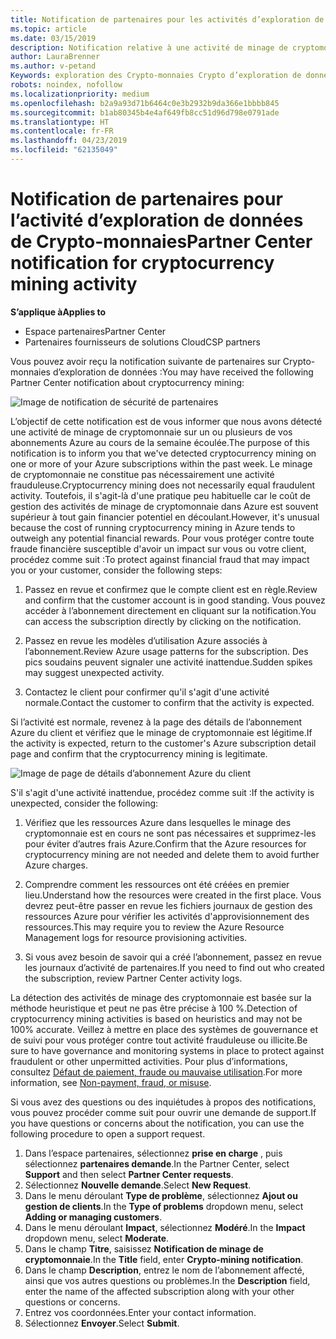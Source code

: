 ```yaml
---
title: Notification de partenaires pour les activités d’exploration de données crypto | Partenaires
ms.topic: article
ms.date: 03/15/2019
description: Notification relative à une activité de minage de cryptomonnaie en cours.
author: LauraBrenner
ms.author: v-petand
Keywords: exploration des Crypto-monnaies Crypto d’exploration de données, sécurité
robots: noindex, nofollow
ms.localizationpriority: medium
ms.openlocfilehash: b2a9a93d71b6464c0e3b2932b9da366e1bbbb845
ms.sourcegitcommit: b1ab80345b4e4af649fb8cc51d96d798e0791ade
ms.translationtype: HT
ms.contentlocale: fr-FR
ms.lasthandoff: 04/23/2019
ms.locfileid: "62135049"
---
```

# <a name="partner-center-notification-for-cryptocurrency-mining-activity"></a><span data-ttu-id="58b05-104">Notification de partenaires pour l’activité d’exploration de données de Crypto-monnaies</span><span class="sxs-lookup"><span data-stu-id="58b05-104">Partner Center notification for cryptocurrency mining activity</span></span>

<span data-ttu-id="58b05-105">**S’applique à**</span><span class="sxs-lookup"><span data-stu-id="58b05-105">**Applies to**</span></span>

-  <span data-ttu-id="58b05-106">Espace partenaires</span><span class="sxs-lookup"><span data-stu-id="58b05-106">Partner Center</span></span>
-  <span data-ttu-id="58b05-107">Partenaires fournisseurs de solutions Cloud</span><span class="sxs-lookup"><span data-stu-id="58b05-107">CSP partners</span></span>

<span data-ttu-id="58b05-108">Vous pouvez avoir reçu la notification suivante de partenaires sur Crypto-monnaies d’exploration de données :</span><span class="sxs-lookup"><span data-stu-id="58b05-108">You may have received the following Partner Center notification about cryptocurrency mining:</span></span>
 
![Image de notification de sécurité de partenaires](images/crypto1.png)

<span data-ttu-id="58b05-110">L’objectif de cette notification est de vous informer que nous avons détecté une activité de minage de cryptomonnaie sur un ou plusieurs de vos abonnements Azure au cours de la semaine écoulée.</span><span class="sxs-lookup"><span data-stu-id="58b05-110">The purpose of this notification is to inform you that we've detected cryptocurrency mining on one or more of your Azure subscriptions within the past week.</span></span> <span data-ttu-id="58b05-111">Le minage de cryptomonnaie ne constitue pas nécessairement une activité frauduleuse.</span><span class="sxs-lookup"><span data-stu-id="58b05-111">Cryptocurrency mining does not necessarily equal fraudulent activity.</span></span> <span data-ttu-id="58b05-112">Toutefois, il s'agit-là d'une pratique peu habituelle car le coût de gestion des activités de minage de cryptomonnaie dans Azure est souvent supérieur à tout gain financier potentiel en découlant.</span><span class="sxs-lookup"><span data-stu-id="58b05-112">However, it's unusual because the cost of running cryptocurrency mining in Azure tends to outweigh any potential financial rewards.</span></span> <span data-ttu-id="58b05-113">Pour vous protéger contre toute fraude financière susceptible d'avoir un impact sur vous ou votre client, procédez comme suit :</span><span class="sxs-lookup"><span data-stu-id="58b05-113">To protect against financial fraud that may impact you or your customer, consider the following steps:</span></span>

1.  <span data-ttu-id="58b05-114">Passez en revue et confirmez que le compte client est en règle.</span><span class="sxs-lookup"><span data-stu-id="58b05-114">Review and confirm that the customer account is in good standing.</span></span> <span data-ttu-id="58b05-115">Vous pouvez accéder à l’abonnement directement en cliquant sur la notification.</span><span class="sxs-lookup"><span data-stu-id="58b05-115">You can access the subscription directly by clicking on the notification.</span></span>

2.  <span data-ttu-id="58b05-116">Passez en revue les modèles d’utilisation Azure associés à l’abonnement.</span><span class="sxs-lookup"><span data-stu-id="58b05-116">Review Azure usage patterns for the subscription.</span></span> <span data-ttu-id="58b05-117">Des pics soudains peuvent signaler une activité inattendue.</span><span class="sxs-lookup"><span data-stu-id="58b05-117">Sudden spikes may suggest unexpected activity.</span></span>

3.  <span data-ttu-id="58b05-118">Contactez le client pour confirmer qu'il s'agit d'une activité normale.</span><span class="sxs-lookup"><span data-stu-id="58b05-118">Contact the customer to confirm that the activity is expected.</span></span>

<span data-ttu-id="58b05-119">Si l’activité est normale, revenez à la page des détails de l’abonnement Azure du client et vérifiez que le minage de cryptomonnaie est légitime.</span><span class="sxs-lookup"><span data-stu-id="58b05-119">If the activity is expected, return to the customer's Azure subscription detail page and confirm that the cryptocurrency mining is legitimate.</span></span> 


![Image de page de détails d’abonnement Azure du client](images/crypto2.png)

<span data-ttu-id="58b05-121">S'il s'agit d'une activité inattendue, procédez comme suit :</span><span class="sxs-lookup"><span data-stu-id="58b05-121">If the activity is unexpected, consider the following:</span></span>

1.  <span data-ttu-id="58b05-122">Vérifiez que les ressources Azure dans lesquelles le minage des cryptomonnaie est en cours ne sont pas nécessaires et supprimez-les pour éviter d’autres frais Azure.</span><span class="sxs-lookup"><span data-stu-id="58b05-122">Confirm that the Azure resources for cryptocurrency mining are not needed and delete them to avoid further Azure charges.</span></span>

2.  <span data-ttu-id="58b05-123">Comprendre comment les ressources ont été créées en premier lieu.</span><span class="sxs-lookup"><span data-stu-id="58b05-123">Understand how the resources were created in the first place.</span></span> <span data-ttu-id="58b05-124">Vous devrez peut-être passer en revue les fichiers journaux de gestion des ressources Azure pour vérifier les activités d'approvisionnement des ressources.</span><span class="sxs-lookup"><span data-stu-id="58b05-124">This may require you to review the Azure Resource Management logs for resource provisioning activities.</span></span>

3.  <span data-ttu-id="58b05-125">Si vous avez besoin de savoir qui a créé l’abonnement, passez en revue les journaux d’activité de partenaires.</span><span class="sxs-lookup"><span data-stu-id="58b05-125">If you need to find out who created the subscription, review Partner Center activity logs.</span></span>

<span data-ttu-id="58b05-126">La détection des activités de minage des cryptomonnaie est basée sur la méthode heuristique et peut ne pas être précise à 100 %.</span><span class="sxs-lookup"><span data-stu-id="58b05-126">Detection of cryptocurrency mining activities is based on heuristics and may not be 100% accurate.</span></span> <span data-ttu-id="58b05-127">Veillez à mettre en place des systèmes de gouvernance et de suivi pour vous protéger contre tout activité frauduleuse ou illicite.</span><span class="sxs-lookup"><span data-stu-id="58b05-127">Be sure to have governance and monitoring systems in place to protect against fraudulent or other unpermitted activities.</span></span> <span data-ttu-id="58b05-128">Pour plus d’informations, consultez [Défaut de paiement, fraude ou mauvaise utilisation](https://docs.microsoft.com/partner-center/non-payment--fraud--or-misuse).</span><span class="sxs-lookup"><span data-stu-id="58b05-128">For more information, see [Non-payment, fraud, or misuse](https://docs.microsoft.com/partner-center/non-payment--fraud--or-misuse).</span></span>

<span data-ttu-id="58b05-129">Si vous avez des questions ou des inquiétudes à propos des notifications, vous pouvez procéder comme suit pour ouvrir une demande de support.</span><span class="sxs-lookup"><span data-stu-id="58b05-129">If you have questions or concerns about the notification, you can use the following procedure to open a support request.</span></span>

1.  <span data-ttu-id="58b05-130">Dans l’espace partenaires, sélectionnez **prise en charge** , puis sélectionnez **partenaires demande**.</span><span class="sxs-lookup"><span data-stu-id="58b05-130">In the Partner Center, select **Support** and then select **Partner Center requests**.</span></span>
3.  <span data-ttu-id="58b05-131">Sélectionnez **Nouvelle demande**.</span><span class="sxs-lookup"><span data-stu-id="58b05-131">Select **New Request**.</span></span> 
4.  <span data-ttu-id="58b05-132">Dans le menu déroulant **Type de problème**, sélectionnez **Ajout ou gestion de clients**.</span><span class="sxs-lookup"><span data-stu-id="58b05-132">In the **Type of problems** dropdown menu, select **Adding or managing customers**.</span></span>
5.  <span data-ttu-id="58b05-133">Dans le menu déroulant **Impact**, sélectionnez **Modéré**.</span><span class="sxs-lookup"><span data-stu-id="58b05-133">In the **Impact** dropdown menu, select **Moderate**.</span></span>
6.  <span data-ttu-id="58b05-134">Dans le champ **Titre**, saisissez **Notification de minage de cryptomonnaie**.</span><span class="sxs-lookup"><span data-stu-id="58b05-134">In the **Title** field, enter **Crypto-mining notification**.</span></span>
7.  <span data-ttu-id="58b05-135">Dans le champ **Description**, entrez le nom de l’abonnement affecté, ainsi que vos autres questions ou problèmes.</span><span class="sxs-lookup"><span data-stu-id="58b05-135">In the **Description** field, enter the name of the affected subscription along with your other questions or concerns.</span></span> 
8.  <span data-ttu-id="58b05-136">Entrez vos coordonnées.</span><span class="sxs-lookup"><span data-stu-id="58b05-136">Enter your contact information.</span></span>
9.  <span data-ttu-id="58b05-137">Sélectionnez **Envoyer**.</span><span class="sxs-lookup"><span data-stu-id="58b05-137">Select **Submit**.</span></span>



